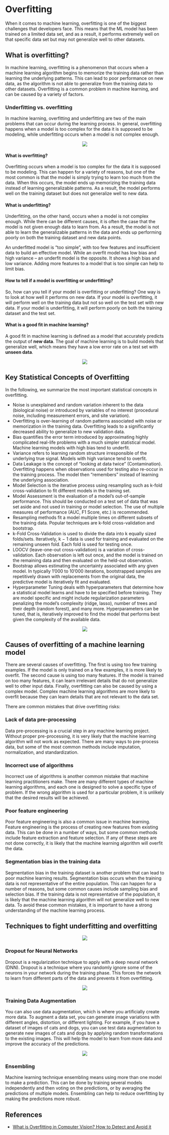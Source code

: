 # Overfitting

When it comes to machine learning, overfitting is one of the biggest challenges that developers face. This means that the ML model has been trained on a limited data set, and as a result, it performs extremely well on that specific data set but may not generalize well to other datasets.

## What is overfitting?

In machine learning, overfitting is a phenomenon that occurs when a machine learning algorithm begins to memorize the training data rather than learning the underlying patterns. This can lead to poor performance on new data, as the algorithm is not able to generalize from the training data to other datasets. Overfitting is a common problem in machine learning, and can be caused by a variety of factors. 

### Underfitting vs. overfitting

In machine learning, overfitting and underfitting are two of the main problems that can occur during the learning process. In general, overfitting happens when a model is too complex for the data it is supposed to be modeling, while underfitting occurs when a model is not complex enough. 

<p align="center">
<img src="pic/inbox_4533747_61b58caa4e9b00ead191242796e86e27_fitting.jpeg">
</p>

#### What is overfitting? 

Overfitting occurs when a model is too complex for the data it is supposed to be modeling. This can happen for a variety of reasons, but one of the most common is that the model is simply trying to learn too much from the data. When this occurs, the model ends up memorizing the training data instead of learning generalizable patterns. As a result, the model performs well on the training dataset but does not generalize well to new data. 

#### What is underfitting? 

Underfitting, on the other hand, occurs when a model is not complex enough. While there can be different causes, it is often the case that the model is not given enough data to learn from. As a result, the model is not able to learn the generalizable patterns in the data and ends up performing poorly on both the training dataset and new data points. 

An underfitted model is “too simple”, with too few features and insufficient data to build an effective model. While an overfit model has low bias and high variance – an underfit model is the opposite. It shows a high bias and low variance. Adding more features to a model that is too simple can help to limit bias.

#### How to tell if a model is overfitting or underfitting? 

So, how can you tell if your model is overfitting or underfitting? One way is to look at how well it performs on new data. If your model is overfitting, it will perform well on the training data but not so well on the test set with new data. If your model is underfitting, it will perform poorly on both the training dataset and the test set. 

#### What is a good fit in machine learning?

A good fit in machine learning is defined as a model that accurately predicts the output of __new data__. The goal of machine learning is to build models that generalize well, which means they have a low error rate on a test set with __unseen data__.

<p align="center">
<img src="pic/early-stop.webp">
</p>

## Key Statistical Concepts of Overfitting 

In the following, we summarize the most important statistical concepts in overfitting. 
- Noise is unexplained and random variation inherent to the data (biological noise) or introduced by variables of no interest (procedural noise, including measurement errors, and site variation). 
- Overfitting is over-learning of random patterns associated with noise or memorization in the training data. Overfitting leads to a significantly decreased ability to generalize to new validation data. 
- Bias quantifies the error term introduced by approximating highly complicated real-life problems with a much simpler statistical model. Machine learning models with high bias tend to underfit. 
- Variance refers to learning random structure irresponsible of the underlying true signal. Models with high variance tend to overfit. 
- Data Leakage is the concept of “looking at data twice” (Contamination). Overfitting happens when observations used for testing also re-occur in the training process. The model then “remembers” instead of learning the underlying association. 
- Model Selection is the iterative process using resampling such as k-fold cross-validation to fit different models in the training set. 
- Model Assessment is the evaluation of a model’s out-of-sample performance. This should be conducted on a test set of data that was set aside and not used in training or model selection. The use of multiple measures of performance (AUC, F1 Score, etc.) is recommended. 
- Resampling methods fit a model multiple times on different subsets of the training data. Popular techniques are k-fold cross-validation and bootstrap. 
- k-Fold Cross-Validation is used to divide the data into k equally sized folds/sets. Iteratively, k − 1 data is used for training and evaluated on the remaining unseen fold. Each fold is used for testing once. 
- LOOCV (leave-one-out cross-validation) is a variation of cross-validation. Each observation is left out once, and the model is trained on the remaining data and then evaluated on the held-out observation. 
- Bootstrap allows estimating the uncertainty associated with any given model. In typically 1’000 to 10’000 iterations, bootstrapped samples are repetitively drawn with replacements from the original data, the predictive model is iteratively fit and evaluated. 
- Hyperparameter Tuning deals with hyperparameters that determine how a statistical model learns and have to be specified before training. They are model specific and might include regularization parameters penalizing the model’s complexity (ridge, lasso), number of trees and their depth (random forest), and many more. Hyperparameters can be tuned, that is, iteratively improved to find the model that performs best given the complexity of the available data.

<p align="center">
<img src="pic/Bias-variance-trade-off-in-model-overfitting.webp">
</p>

## Causes of overfitting of a machine learning model 

There are several causes of overfitting. The first is using too few training examples. If the model is only trained on a few examples, it is more likely to overfit. The second cause is using too many features. If the model is trained on too many features, it can learn irrelevant details that do not generalize well to other input data. Finally, overfitting can also be caused by using a complex model. Complex machine learning algorithms are more likely to overfit because they can learn details that are not relevant to the data set. 

There are common mistakes that drive overfitting risks: 

### Lack of data pre-processing 

Data pre-processing is a crucial step in any machine learning project. Without proper pre-processing, it is very likely that the machine learning algorithm will not work as expected. There are many ways to pre-process data, but some of the most common methods include imputation, normalization, and standardization. 

### Incorrect use of algorithms 

Incorrect use of algorithms is another common mistake that machine learning practitioners make. There are many different types of machine learning algorithms, and each one is designed to solve a specific type of problem. If the wrong algorithm is used for a particular problem, it is unlikely that the desired results will be achieved. 

### Poor feature engineering 

Poor feature engineering is also a common issue in machine learning. Feature engineering is the process of creating new features from existing data. This can be done in a number of ways, but some common methods include feature extraction and feature selection. If any of these steps are not done correctly, it is likely that the machine learning algorithm will overfit the data. 

### Segmentation bias in the training data 

Segmentation bias in the training dataset is another problem that can lead to poor machine learning results. Segmentation bias occurs when the training data is not representative of the entire population. This can happen for a number of reasons, but some common causes include sampling bias and selection bias. If the training data is not representative of the population, it is likely that the machine learning algorithm will not generalize well to new data. To avoid these common mistakes, it is important to have a strong understanding of the machine learning process.  

## Techniques to fight underfitting and overfitting

<p align="center">
<img src="pic/techniques-to-fight-underfitting-and-overfitting.png">
</p>

### Dropout for Neural Networks 

Dropout is a regularization technique to apply with a deep neural network (DNN). Dropout is a technique where you randomly ignore some of the neurons in your network during the training phase. This forces the network to learn from different parts of the data and prevents it from overfitting. 

<p align="center">
<img src="pic/dropout-overfitting.webp">
</p>

### Training Data Augmentation 

You can also use data augmentation, which is where you artificially create more data. To augment a data set, you can generate image variations with different angles, distortion, or different lighting. For example, if you have a dataset of images of cats and dogs, you can use test data augmentation to generate new images of cats and dogs by applying random transformations to the existing images. This will help the model to learn from more data and improve the accuracy of the predictions.

<p align="center">
<img src="pic/image-dataset-and-data-augmentation-concept.webp">
</p>

### Ensembling 

Machine learning technique ensembling means using more than one model to make a prediction. This can be done by training several models independently and then voting on the predictions, or by averaging the predictions of multiple models. Ensembling can help to reduce overfitting by making the predictions more robust.

## References

- [What is Overfitting in Computer Vision? How to Detect and Avoid it](https://viso.ai/computer-vision/what-is-overfitting/)